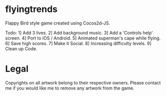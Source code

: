 flyingtrends
============
Flappy Bird style game created using Cocos2d-JS.

Todo:
1] Add 3 lives.
2] Add background music.
3] Add a 'Controls help' screen.
4] Port to iOS / Android.
5] Animated superman's cape while flying.
6] Save high scores.
7] Make it Social.
8] Increasing difficulty levels.
9] Clean up Code.



Legal
======
Copyrights on all artwork belong to their respective owners.
Please contact me if you would like me to remove any artwork from the game.
